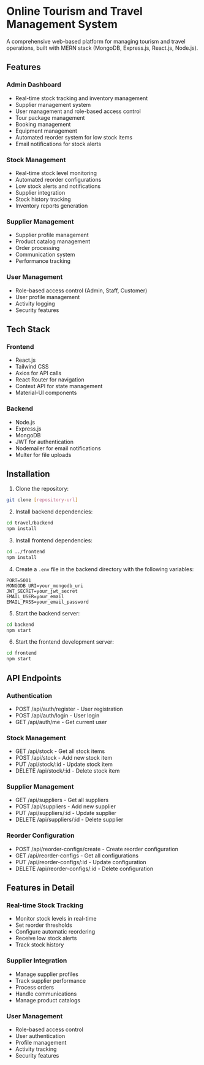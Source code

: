 # Online Tourism and Travel Management System

A comprehensive web-based platform for managing tourism and travel operations, built with MERN stack (MongoDB, Express.js, React.js, Node.js).

## Features

### Admin Dashboard
- Real-time stock tracking and inventory management
- Supplier management system
- User management and role-based access control
- Tour package management
- Booking management
- Equipment management
- Automated reorder system for low stock items
- Email notifications for stock alerts

### Stock Management
- Real-time stock level monitoring
- Automated reorder configurations
- Low stock alerts and notifications
- Supplier integration
- Stock history tracking
- Inventory reports generation

### Supplier Management
- Supplier profile management
- Product catalog management
- Order processing
- Communication system
- Performance tracking

### User Management
- Role-based access control (Admin, Staff, Customer)
- User profile management
- Activity logging
- Security features

## Tech Stack

### Frontend
- React.js
- Tailwind CSS
- Axios for API calls
- React Router for navigation
- Context API for state management
- Material-UI components

### Backend
- Node.js
- Express.js
- MongoDB
- JWT for authentication
- Nodemailer for email notifications
- Multer for file uploads

## Installation

1. Clone the repository:
```bash
git clone [repository-url]
```

2. Install backend dependencies:
```bash
cd travel/backend
npm install
```

3. Install frontend dependencies:
```bash
cd ../frontend
npm install
```

4. Create a `.env` file in the backend directory with the following variables:
```
PORT=5001
MONGODB_URI=your_mongodb_uri
JWT_SECRET=your_jwt_secret
EMAIL_USER=your_email
EMAIL_PASS=your_email_password
```

5. Start the backend server:
```bash
cd backend
npm start
```

6. Start the frontend development server:
```bash
cd frontend
npm start
```

## API Endpoints

### Authentication
- POST /api/auth/register - User registration
- POST /api/auth/login - User login
- GET /api/auth/me - Get current user

### Stock Management
- GET /api/stock - Get all stock items
- POST /api/stock - Add new stock item
- PUT /api/stock/:id - Update stock item
- DELETE /api/stock/:id - Delete stock item

### Supplier Management
- GET /api/suppliers - Get all suppliers
- POST /api/suppliers - Add new supplier
- PUT /api/suppliers/:id - Update supplier
- DELETE /api/suppliers/:id - Delete supplier

### Reorder Configuration
- POST /api/reorder-configs/create - Create reorder configuration
- GET /api/reorder-configs - Get all configurations
- PUT /api/reorder-configs/:id - Update configuration
- DELETE /api/reorder-configs/:id - Delete configuration

## Features in Detail

### Real-time Stock Tracking
- Monitor stock levels in real-time
- Set reorder thresholds
- Configure automatic reordering
- Receive low stock alerts
- Track stock history

### Supplier Integration
- Manage supplier profiles
- Track supplier performance
- Process orders
- Handle communications
- Manage product catalogs

### User Management
- Role-based access control
- User authentication
- Profile management
- Activity tracking
- Security features

